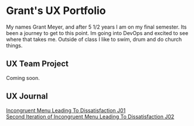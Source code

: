 # Grant's UX Portfolio

My names Grant Meyer, and after 5 1/2 years I am on my final semester. Its been a journey to get to this point. Im going into DevOps and excited to see where that takes me. Outside of class I like to swim, drum and do church things.

## UX Team Project

Coming soon.

## UX Journal

[Incongruent Menu Leading To Dissatisfaction J01](j01/)  
[Second Iteration of Incongruent Menu Leading To Dissatisfaction J02](j02/)
